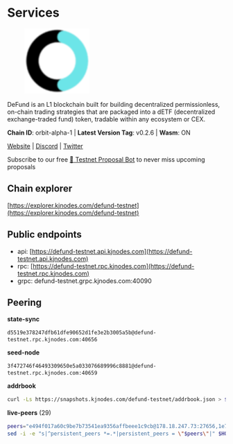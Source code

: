 # Services

<figure><img src="https://raw.githubusercontent.com/kj89/cosmos-images/main/logos/defund.png" width="150" alt=""><figcaption></figcaption></figure>

DeFund is an L1 blockchain built for building decentralized permissionless,  on-chain trading strategies that are packaged into a dETF (decentralized  exchange-traded fund) token, tradable within any ecosystem or CEX.

**Chain ID**: orbit-alpha-1 | **Latest Version Tag**: v0.2.6 | **Wasm**: ON

[Website](https://www.defund.app) | [Discord](https://discord.gg/FV26pRPZ3P) | [Twitter](https://twitter.com/defund_finance)



Subscribe to our free [🤖 Testnet Proposal Bot](https://t.me/kjnodes_testnet_proposal_bot) to never miss upcoming proposals


## Chain explorer
[https://explorer.kjnodes.com/defund-testnet](https://explorer.kjnodes.com/defund-testnet)

## Public endpoints

* api: [https://defund-testnet.api.kjnodes.com](https://defund-testnet.api.kjnodes.com)
* rpc: [https://defund-testnet.rpc.kjnodes.com](https://defund-testnet.rpc.kjnodes.com)
* grpc: defund-testnet.grpc.kjnodes.com:40090

## Peering

**state-sync**

```text
d5519e378247dfb61dfe90652d1fe3e2b3005a5b@defund-testnet.rpc.kjnodes.com:40656
```

**seed-node**

```text
3f472746f46493309650e5a033076689996c8881@defund-testnet.rpc.kjnodes.com:40659
```

**addrbook**
```bash
curl -Ls https://snapshots.kjnodes.com/defund-testnet/addrbook.json > $HOME/.defund/config/addrbook.json
```

**live-peers** (29)
```bash
peers="e494f017a60c9be7b73541ea9356affbeee1c9cb@178.18.247.73:27656,1e79c5a5da82a33cfb507089c028480ec455f24d@145.239.143.76:10256,da77231e4a499106b2fa2f0d64e553c2a9e2203b@65.108.199.206:28656,d5519e378247dfb61dfe90652d1fe3e2b3005a5b@65.109.68.190:40656,86caf6297ae00fb58b58a272984275c592b2fdf7@65.109.84.216:56656,4171dcb48bd286ecdb2d83e67205c057ddaf5db4@185.245.183.55:27656,37fcbac03dec1b0b717faf074e76d12865884293@194.163.191.213:27656,e73a8c70a1e55c4ee14874c659a9084773ea56ed@95.217.104.49:36656,35bd24cfb2d71f1091b082376e8eab870a0496a1@65.109.82.75:46656,9f8ad11f0fcdd0bbbbbd4fcf54dbcd5e44db041d@109.123.243.13:27656,ffb2898494cdbd6625d962ea4511c29507177c62@164.68.103.176:26656,c1c6cf5859c43fb3acd19ccdb78a4caa0a151ff7@45.85.249.107:27656,6d18d29bd7be654b626ae2bdc4cc704e74cc1051@185.197.250.124:27656,035ff6d94b5c62d1830d71b25c259e11a679250d@38.242.158.116:27656,5c9a300d730e641ede5ab7125a3e455d93ab939a@65.109.50.106:27656,11d29b833c759f5595ffdb5d0652890a8972e0bf@185.217.126.168:27656,470e6c26996440acd257fb6cd24fd9dcd48a4f0e@149.102.136.188:27656,37c619f4073aff14ea579dc527fe9a6a8002d9e9@95.217.76.250:13656,773b4e59036c6934cdd3c919fc74259aba7d8ab3@185.16.39.4:26656,8c4bb6fac15cf74f5475cbc2fcb5ad5902ffa164@149.102.136.173:27656,eb7040eb80f3a0b62df828d38d818b3aec554b50@38.242.237.125:26456,20501e4b4d6eea8c2211e8da79c499549e5bb629@185.196.20.33:27656,6bb46db441cf84b5941717290a74ee8d853f0bdc@38.242.229.49:27656,789f5035190704fac04402363713179cb6c6ad00@109.195.139.31:26656,8e6c426f1b0052604cfbc8062e6ee73d3727e945@138.201.21.62:61556,790d14b181c9f538bfa81afaf70fe78c3e9b52e2@38.242.199.69:26656,b695113e075d522271c41ccb57b0a2c27e8ae346@65.109.160.32:40656,58437bc62307a512f391db5c1e24e3cff8b9f8d3@136.243.88.91:2070,f31bb89bdb7c2d7867872f9fbbdda3d3d6a9a609@5.78.44.148:26456"
sed -i -e "s|^persistent_peers *=.*|persistent_peers = \"$peers\"|" $HOME/.defund/config/config.toml
```
